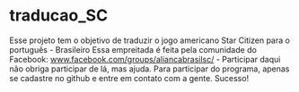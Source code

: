 # traducao_SC

Esse projeto tem o objetivo de traduzir o jogo americano Star Citizen para o português - Brasileiro
Essa empreitada é feita pela comunidade do Facebook: www.facebook.com/groups/aliancabrasilsc/ - Participar daqui não obriga participar de lá, mas ajuda.
Para participar do programa, apenas se cadastre no github e entre em contato com a gente.
Sucesso!

